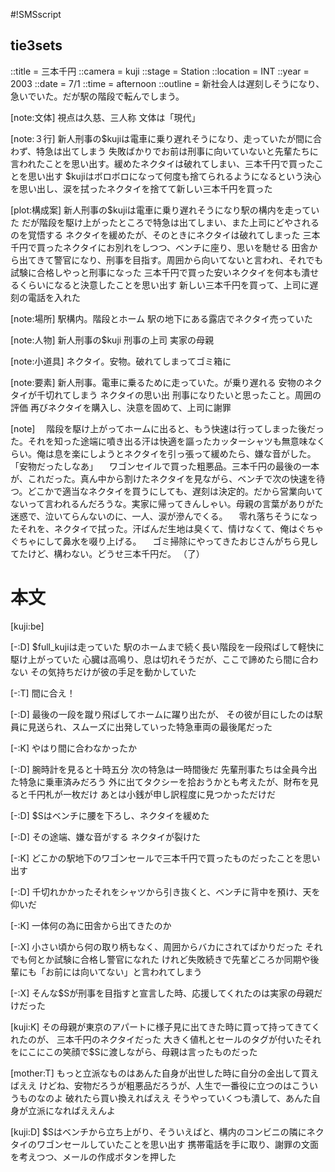 #!SMSscript

## tie3sets

::title = 三本千円
::camera = kuji
::stage = Station
::location = INT
::year = 2003
::date = 7/1
::time = afternoon
::outline = 新社会人は遅刻しそうになり、急いでいた。だが駅の階段で転んでしまう。

[note:文体]
視点は久慈、三人称
文体は「現代」

[note:３行]
新人刑事の$kujiは電車に乗り遅れそうになり、走っていたが間に合わず、特急は出てしまう
失敗ばかりでお前は刑事に向いていないと先輩たちに言われたことを思い出す。緩めたネクタイは破れてしまい、三本千円で買ったことを思い出す
$kujiはボロボロになって何度も捨てられるようになるという決心を思い出し、涙を拭ったネクタイを捨てて新しい三本千円を買った

[plot:構成案]
新人刑事の$kujiは電車に乗り遅れそうになり駅の構内を走っていた
だが階段を駆け上がったところで特急は出てしまい、また上司にどやされるのを覚悟する
ネクタイを緩めたが、そのときにネクタイは破れてしまった
三本千円で買ったネクタイにお別れをしつつ、ベンチに座り、思いを馳せる
田舎から出てきて警官になり、刑事を目指す。周囲から向いてないと言われ、それでも試験に合格しやっと刑事になった
三本千円で買った安いネクタイを何本も潰せるくらいになると決意したことを思い出す
新しい三本千円を買って、上司に遅刻の電話を入れた

[note:場所]
駅構内。階段とホーム
駅の地下にある露店でネクタイ売っていた

[note:人物]
新人刑事の$kuji
刑事の上司
実家の母親

[note:小道具]
ネクタイ。安物。破れてしまってゴミ箱に

[note:要素]
新人刑事。電車に乗るために走っていた。が乗り遅れる
安物のネクタイが千切れてしまう
ネクタイの思い出
刑事になりたいと思ったこと。周囲の評価
再びネクタイを購入し、決意を固めて、上司に謝罪

[note]
　階段を駆け上がってホームに出ると、もう快速は行ってしまった後だった。それを知った途端に噴き出る汗は快適を謳ったカッターシャツも無意味なくらい。俺は息を楽にしようとネクタイを引っ張って緩めたら、嫌な音がした。
「安物だったしなあ」
　ワゴンセイルで買った粗悪品。三本千円の最後の一本が、これだった。真ん中から割けたネクタイを見ながら、ベンチで次の快速を待つ。どこかで適当なネクタイを買うにしても、遅刻は決定的。だから営業向いてないって言われるんだろうな。実家に帰ってきんしゃい。母親の言葉がありがた迷惑で、泣いてらんないのに、一人、涙が滲んでくる。
　零れ落ちそうになったそれを、ネクタイで拭った。汗ばんだ生地は臭くて、情けなくて、俺はぐちゃぐちゃにして鼻水を啜り上げる。
　ゴミ掃除にやってきたおじさんがちら見してたけど、構わない。どうせ三本千円だ。
（了）



# 本文

[kuji:be]

[-:D]
$full_kujiは走っていた
駅のホームまで続く長い階段を一段飛ばして軽快に駆け上がっていた
心臓は高鳴り、息は切れそうだが、ここで諦めたら間に合わない
その気持ちだけが彼の手足を動かしていた

[-:T]
間に合え！

[-:D]
最後の一段を蹴り飛ばしてホームに躍り出たが、
その彼が目にしたのは駅員に見送られ、スムーズに出発していった特急車両の最後尾だった

[-:K]
やはり間に合わなかったか

[-:D]
腕時計を見ると十時五分
次の特急は一時間後だ
先輩刑事たちは全員今出た特急に乗車済みだろう
外に出てタクシーを拾おうかとも考えたが、財布を見ると千円札が一枚だけ
あとは小銭が申し訳程度に見つかっただけだ

[-:D]
$Sはベンチに腰を下ろし、ネクタイを緩めた

[-:D]
その途端、嫌な音がする
ネクタイが裂けた

[-:K]
どこかの駅地下のワゴンセールで三本千円で買ったものだったことを思い出す

[-:D]
千切れかかったそれをシャツから引き抜くと、ベンチに背中を預け、天を仰いだ

[-:K]
一体何の為に田舎から出てきたのか

[-:X]
小さい頃から何の取り柄もなく、周囲からバカにされてばかりだった
それでも何とか試験に合格し警官になれた
けれど失敗続きで先輩どころか同期や後輩にも「お前には向いてない」と言われてしまう

[-:X]
そんな$Sが刑事を目指すと宣言した時、応援してくれたのは実家の母親だけだった

[kuji:K]
その母親が東京のアパートに様子見に出てきた時に買って持ってきてくれたのが、
三本千円のネクタイだった
大きく値札とセールのタグが付いたそれをにこにこの笑顔で$Sに渡しながら、母親は言ったものだった

[mother:T]
もっと立派なものはあんた自身が出世した時に自分の金出して買えばええ
けどね、安物だろうが粗悪品だろうが、人生で一番役に立つのはこういうものなのよ
破れたら買い換えればええ
そうやっていくつも潰して、あんた自身が立派になればええんよ

[kuji:D]
$Sはベンチから立ち上がり、そういえばと、構内のコンビニの隣にネクタイのワゴンセールしていたことを思い出す
携帯電話を手に取り、謝罪の文面を考えつつ、メールの作成ボタンを押した
